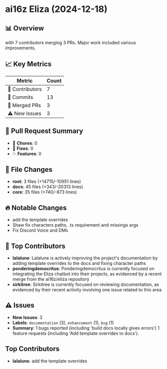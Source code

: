 # ai16z Eliza (2024-12-18)
    
## 📊 Overview
with 7 contributors merging 3 PRs. Major work included various improvements.

## 📈 Key Metrics
| Metric | Count |
|---------|--------|
| 👥 Contributors | 7 |
| 📝 Commits | 13 |
| 🔄 Merged PRs | 3 |
| ⚠️ New Issues | 3 |

## 🔄 Pull Request Summary
- 🧹 **Chores**: 0
- 🐛 **Fixes**: 0
- ✨ **Features**: 0

## 📁 File Changes
- **root**: 3 files (+14715/-10951 lines)
- **docs**: 45 files (+343/-20313 lines)
- **core**: 35 files (+740/-873 lines)

## 🔥 Notable Changes
- add the template overrides
- Shaw fix characters paths, .ts requirement and missings args
- Fix Discord Voice and DMs

## 👥 Top Contributors
- **lalalune**: Lalalune is actively improving the project's documentation by adding template overrides to the docs and fixing character paths
- **ponderingdemocritus**: Ponderingdemocritus is currently focused on integrating the Eliza chatbot into their projects, as evidenced by a recent merge from the ai16z/eliza repository
- **sirkitree**: Sirkitree is currently focused on reviewing documentation, as evidenced by their recent activity involving one issue related to this area

## ⚠️ Issues
- **New Issues**: 3
- **Labels**: `documentation` (3), `enhancement` (1), `bug` (1)
- **Summary**: 1 bugs reported (including 'build docs locally gives errors') 1 feature requests (including 'Add template overrides to docs').

## Top Contributors
- **lalalune**: add the template overrides